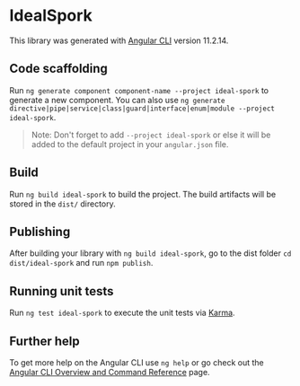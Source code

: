 # IdealSpork

This library was generated with [Angular CLI](https://github.com/angular/angular-cli) version 11.2.14.

## Code scaffolding

Run `ng generate component component-name --project ideal-spork` to generate a new component. You can also use `ng generate directive|pipe|service|class|guard|interface|enum|module --project ideal-spork`.
> Note: Don't forget to add `--project ideal-spork` or else it will be added to the default project in your `angular.json` file. 

## Build

Run `ng build ideal-spork` to build the project. The build artifacts will be stored in the `dist/` directory.

## Publishing

After building your library with `ng build ideal-spork`, go to the dist folder `cd dist/ideal-spork` and run `npm publish`.

## Running unit tests

Run `ng test ideal-spork` to execute the unit tests via [Karma](https://karma-runner.github.io).

## Further help

To get more help on the Angular CLI use `ng help` or go check out the [Angular CLI Overview and Command Reference](https://angular.io/cli) page.

